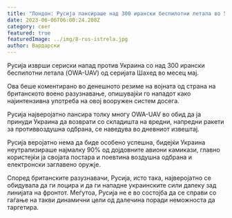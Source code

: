 ```yaml
---
title: "Лондон: Русија лансираше над 300 ирански беспилотни летала во Украина во мај"
date: 2023-06-06T06:00:24.208Z
category: свет
featured: true
featuredImage: ../img/8-rus-istrela.jpg
author: Вардарски
---
```

Русија изврши сериски напад против Украина со над 300 ирански беспилотни летала (OWA-UAV) од серијата Шахед во месец мај.

Ова беше коментирано во денешното резиме на војната од страна на британското воено разузнавање, опишувајќи го нападот како најинтензивна употреба на овој вооружен систем досега.

Русија најверојатно лансира толку многу OWA-UAV во обид да ја принуди Украина да возврати со складишта на вредни, напредни ракети за противвоздушна одбрана, се наведува во дневниот извештај.

Русија веројатно нема да биде особено успешна, бидејќи Украина неутрализираше најмалку 90% од дојдовните авиони камикази, главно користејќи ја својата постара и поевтина воздушна одбрана и електронски заглавено оружје.

Според британските разузнавачи, Русија, исто така, најверојатно се обидувала да ги лоцира и да ги нападне украинските сили далеку зад линијата на фронтот. Меѓутоа, Русија не е во состојба да се справи со гаѓање на такви динамични цели од далечина поради неможноста да таргетира.